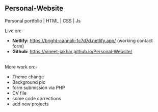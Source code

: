<h2>Personal-Website</h2>

Personal portfolio | HTML | CSS | Js

Live on:-<br>
- <b>Netlify:</b> https://bright-cannoli-1c7d7d.netlify.app/  (working contact form)
- <b>Github:</b> https://vineet-jakhar.github.io/Personal-Website/
<br><br>

More work on:-<br>
- Theme change
- Background pic
- form submission via PHP
- CV file
- some code corrections
- add new projects
